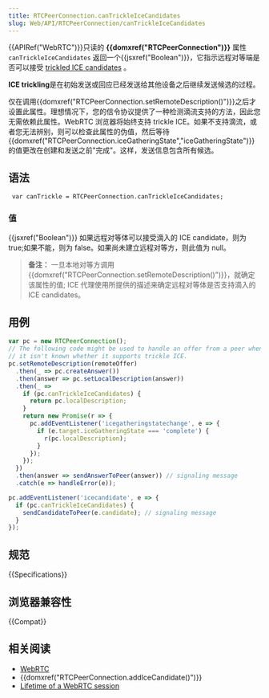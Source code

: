 ```yaml
---
title: RTCPeerConnection.canTrickleIceCandidates
slug: Web/API/RTCPeerConnection/canTrickleIceCandidates
---
```


{{APIRef("WebRTC")}}只读的 **{{domxref("RTCPeerConnection")}}** 属性 `canTrickleIceCandidates` 返回一个{{jsxref("Boolean")}}，它指示远程对等端是否可以接受 [trickled ICE candidates](https://tools.ietf.org/html/draft-ietf-mmusic-trickle-ice-02) 。

**ICE trickling**是在初始发送或回应已经发送给其他设备之后继续发送候选的过程。

仅在调用{{domxref("RTCPeerConnection.setRemoteDescription()")}}之后才设置此属性。理想情况下，您的信令协议提供了一种检测滴流支持的方法，因此您无需依赖此属性。WebRTC 浏览器将始终支持 trickle ICE。如果不支持滴流，或者您无法辨别，则可以检查此属性的伪值，然后等待{{domxref("RTCPeerConnection.iceGatheringState","iceGatheringState")}}的值更改在创建和发送之前"完成"。这样，发送信息包含所有候选。

## 语法

```plain
 var canTrickle = RTCPeerConnection.canTrickleIceCandidates;
```

### 值

{{jsxref("Boolean")}} 如果远程对等体可以接受滴入的 ICE candidate，则为 true;如果不能，则为 false。如果尚未建立远程对等方，则此值为 null。

> **备注：** 一旦本地对等方调用{{domxref("RTCPeerConnection.setRemoteDescription()")}}，就确定该属性的值; ICE 代理使用所提供的描述来确定远程对等体是否支持滴入的 ICE candidates。

## 用例

```js
var pc = new RTCPeerConnection();
// The following code might be used to handle an offer from a peer when
// it isn't known whether it supports trickle ICE.
pc.setRemoteDescription(remoteOffer)
  .then(_ => pc.createAnswer())
  .then(answer => pc.setLocalDescription(answer))
  .then(_ =>
    if (pc.canTrickleIceCandidates) {
      return pc.localDescription;
    }
    return new Promise(r => {
      pc.addEventListener('icegatheringstatechange', e => {
        if (e.target.iceGatheringState === 'complete') {
          r(pc.localDescription);
        }
      });
    });
  })
  .then(answer => sendAnswerToPeer(answer)) // signaling message
  .catch(e => handleError(e));

pc.addEventListener('icecandidate', e => {
  if (pc.canTrickleIceCandidates) {
    sendCandidateToPeer(e.candidate); // signaling message
  }
});
```

## 规范

{{Specifications}}

## 浏览器兼容性

{{Compat}}

## 相关阅读

- [WebRTC](/zh-CN/docs/Web/Guide/API/WebRTC)
- {{domxref("RTCPeerConnection.addIceCandidate()")}}
- [Lifetime of a WebRTC session](/zh-CN/docs/Web/API/WebRTC_API/Session_lifetime)
